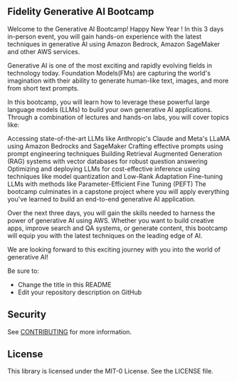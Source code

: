 ## Fidelity Generative AI Bootcamp

Welcome to the Generative AI Bootcamp! Happy New Year ! In this 3 days in-person event, you will gain hands-on experience with the latest techniques in generative AI using Amazon Bedrock, Amazon SageMaker and other AWS services.

Generative AI is one of the most exciting and rapidly evolving fields in technology today. Foundation Models(FMs) are capturing the world's imagination with their ability to generate human-like text, images, and more from short text prompts.

In this bootcamp, you will learn how to leverage these powerful large language models (LLMs) to build your own generative AI applications. Through a combination of lectures and hands-on labs, you will cover topics like:

Accessing state-of-the-art LLMs like Anthropic's Claude and Meta's LLaMA using Amazon Bedrocks and SageMaker
Crafting effective prompts using prompt engineering techniques
Building Retrieval Augmented Generation (RAG) systems with vector databases for robust question answering
Optimizing and deploying LLMs for cost-effective inference using techniques like model quantization and Low-Rank Adaptation
Fine-tuning LLMs with methods like Parameter-Efficient Fine Tuning (PEFT)
The bootcamp culminates in a capstone project where you will apply everything you've learned to build an end-to-end generative AI application.

Over the next three days, you will gain the skills needed to harness the power of generative AI using AWS. Whether you want to build creative apps, improve search and QA systems, or generate content, this bootcamp will equip you with the latest techniques on the leading edge of AI.

We are looking forward to this exciting journey with you into the world of generative AI!

Be sure to:

* Change the title in this README
* Edit your repository description on GitHub

## Security

See [CONTRIBUTING](CONTRIBUTING.md#security-issue-notifications) for more information.

## License

This library is licensed under the MIT-0 License. See the LICENSE file.


